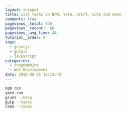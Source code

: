 ```yaml
---
layout: snippet
title: List tasks in NPM, Yarn, Grunt, Gulp and Rake
comments: true
pageviews__total: 570
pageviews__recent:  60
pageviews__avg_time: 44
tutorial__order: 0
tags:
  - gruntjs
  - gulpjs
  - javascript
categories:
  - Programming
  - Web Development
date: 2016-06-25 15:14:49
---
```


```bash
npm run
yarn run
grunt --help
gulp --tasks
rake --tasks
```
